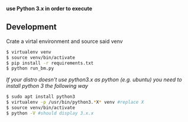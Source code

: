 **use Python 3.x in order to execute**

## Development
Crate a virtal environment and source said venv
``` bash
$ virtualenv venv
$ source venv/bin/activate
$ pip install -r requirements.txt
$ python run_bm.py
```

*If your distro doesn't use python3.x as python (e.g. ubuntu) you need to install python 3 the following way*
``` bash
$ sudo apt install python3
$ virtualenv -p /usr/bin/python3.*X* venv #replace X
$ source venv/bin/activate
$ python -V #should display 3.x.x
```
